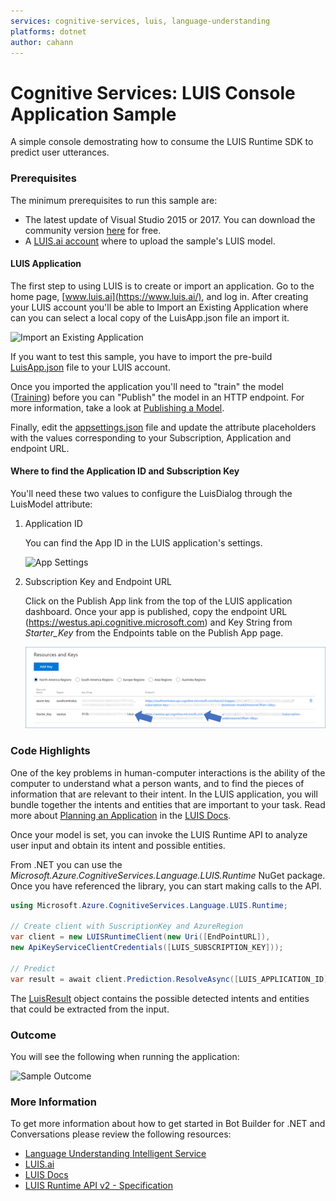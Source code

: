 ```yaml
---
services: cognitive-services, luis, language-understanding
platforms: dotnet
author: cahann
---
```


# Cognitive Services: LUIS Console Application Sample

A simple console demostrating how to consume the LUIS Runtime SDK to predict user utterances.

### Prerequisites

The minimum prerequisites to run this sample are:
* The latest update of Visual Studio 2015 or 2017. You can download the community version [here](http://www.visualstudio.com) for free.
* A [LUIS.ai account](https://www.luis.ai/) where to upload the sample's LUIS model.

#### LUIS Application

The first step to using LUIS is to create or import an application. Go to the home page, [www.luis.ai](https://www.luis.ai/), and log in. After creating your LUIS account you'll be able to Import an Existing Application where can you can select a local copy of the LuisApp.json file an import it.

![Import an Existing Application](images/prereqs-import.png)

If you want to test this sample, you have to import the pre-build [LuisApp.json](LuisApp.json) file to your LUIS account.

Once you imported the application you'll need to "train" the model ([Training](https://docs.microsoft.com/en-us/azure/cognitive-services/luis/train-test)) before you can "Publish" the model in an HTTP endpoint. For more information, take a look at [Publishing a Model](https://docs.microsoft.com/en-us/azure/cognitive-services/luis/publishapp).

Finally, edit the [appsettings.json](Microsoft.Azure.CognitiveServices.LUIS.Sample/appsettings.json) file and update the attribute placeholders with the values corresponding to your Subscription, Application and endpoint URL.

#### Where to find the Application ID and Subscription Key

You'll need these two values to configure the LuisDialog through the LuisModel attribute:

1. Application ID

    You can find the App ID in the LUIS application's settings.

    ![App Settings](images/prereqs-appid.png)

2. Subscription Key and Endpoint URL

    Click on the Publish App link from the top of the LUIS application dashboard. Once your app is published, copy the endpoint URL (https://westus.api.cognitive.microsoft.com) and Key String from *Starter_Key* from the Endpoints table on the Publish App page.

    ![Programmatic API Key](images/prereqs-apikey.png)


### Code Highlights

One of the key problems in human-computer interactions is the ability of the computer to understand what a person wants, and to find the pieces of information that are relevant to their intent. In the LUIS application, you will bundle together the intents and entities that are important to your task. Read more about [Planning an Application](https://docs.microsoft.com/en-us/azure/cognitive-services/luis/plan-your-app) in the [LUIS Docs](https://docs.microsoft.com/en-us/azure/cognitive-services/luis/).

Once your model is set, you can invoke the LUIS Runtime API to analyze user input and obtain its intent and possible entities.

From .NET you can use the *Microsoft.Azure.CognitiveServices.Language.LUIS.Runtime* NuGet package. Once you have referenced the library, you can start making calls to the API.

````C#
using Microsoft.Azure.CognitiveServices.Language.LUIS.Runtime;

// Create client with SuscriptionKey and AzureRegion
var client = new LUISRuntimeClient(new Uri([EndPointURL]),
new ApiKeyServiceClientCredentials([LUIS_SUBSCRIPTION_KEY]));

// Predict
var result = await client.Prediction.ResolveAsync([LUIS_APPLICATION_ID], "Text to Predict or User input");
````

The [LuisResult](https://github.com/Azure/azure-sdk-for-net/blob/psSdkJson6/src/SDKs/CognitiveServices/dataPlane/Language/LUIS-Runtime/Generated/Models/LuisResult.cs) object contains the possible detected intents and entities that could be extracted from the input.

### Outcome

You will see the following when running the application:

![Sample Outcome](images/outcome.png)

### More Information

To get more information about how to get started in Bot Builder for .NET and Conversations please review the following resources:
* [Language Understanding Intelligent Service](https://azure.microsoft.com/en-us/services/cognitive-services/language-understanding-intelligent-service/)
* [LUIS.ai](https://www.luis.ai)
* [LUIS Docs](https://docs.microsoft.com/en-us/azure/cognitive-services/luis/home)
* [LUIS Runtime API v2 - Specification](https://github.com/Azure/azure-rest-api-specs/tree/current/specification/cognitiveservices/data-plane/LUIS/Runtime)
